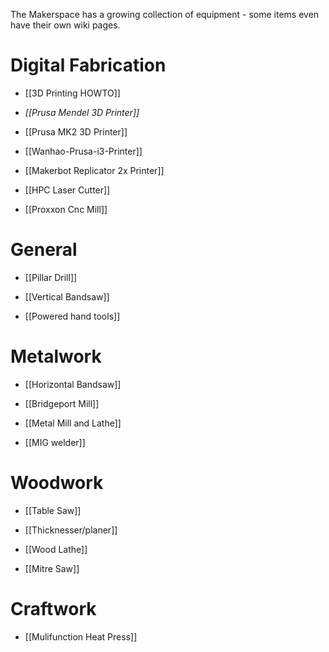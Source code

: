 The Makerspace has a growing collection of equipment - some items even have their own wiki pages.

# Digital Fabrication

- [[3D Printing HOWTO]]

- _[[Prusa Mendel 3D Printer]]_

- [[Prusa MK2 3D Printer]]

- [[Wanhao-Prusa-i3-Printer]]

- [[Makerbot Replicator 2x Printer]]

- [[HPC Laser Cutter]]

- [[Proxxon Cnc Mill]]

# General

- [[Pillar Drill]]

- [[Vertical Bandsaw]]

- [[Powered hand tools]]

# Metalwork

- [[Horizontal Bandsaw]]

- [[Bridgeport Mill]]

- [[Metal Mill and Lathe]]

- [[MIG welder]]

# Woodwork

- [[Table Saw]]

- [[Thicknesser/planer]]

- [[Wood Lathe]]

- [[Mitre Saw]]

# Craftwork

- [[Mulifunction Heat Press]]


